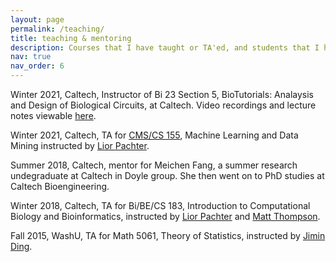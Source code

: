 ```yaml
---
layout: page
permalink: /teaching/
title: teaching & mentoring
description: Courses that I have taught or TA'ed, and students that I have helped mentoring.
nav: true
nav_order: 6
---
```


Winter 2021, Caltech, Instructor of Bi 23 Section 5, BioTutorials: Analaysis and Design of Biological Circuits, at Caltech. Video recordings and lecture notes viewable [here](https://drive.google.com/drive/folders/1vWiFMJn4BwHijoefonwDXYIkdbjhaf9r?usp=sharing).

Winter 2021, Caltech, TA for [CMS/CS 155](https://github.com/lakigigar/Caltech-CS155-2021), Machine Learning and Data Mining instructed by [Lior Pachter](https://pachterlab.github.io/).

Summer 2018, Caltech, mentor for Meichen Fang, a summer research undegraduate at Caltech in Doyle group. She then went on to PhD studies at Caltech Bioengineering.

Winter 2018, Caltech, TA for Bi/BE/CS 183, Introduction to Computational Biology and Bioinformatics, instructed by [Lior Pachter](https://pachterlab.github.io/) and [Matt Thompson](https://thomsonlab.caltech.edu/).

Fall 2015, WashU, TA for Math 5061, Theory of Statistics, instructed by [Jimin Ding](https://www.math.wustl.edu/~jmding/).

